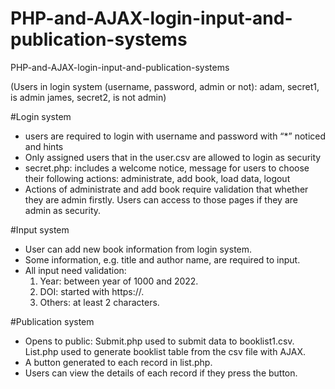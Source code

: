 # PHP-and-AJAX-login-input-and-publication-systems
PHP-and-AJAX-login-input-and-publication-systems

(Users in login system (username, password, admin or not):
adam, secret1, is admin
james, secret2, is not admin)

#Login system
- users are required to login with username and password with “*” noticed and hints
- Only assigned users that in the user.csv are allowed to login as security
- secret.php: includes a welcome notice, message for users to choose their following actions: administrate, add book, load data, logout
-  Actions of administrate and add book require validation that whether they are admin firstly. Users can access to those pages if they are admin as security.

#Input system
- User can add new book information from login system.
- Some information, e.g. title and author name, are required to input. 
- All input need validation:
  1. Year: between year of 1000 and 2022.
  2. DOI: started with https://.
  3. Others: at least 2 characters.

#Publication system 
- Opens to public: Submit.php used to submit data to booklist1.csv. List.php used to generate booklist table from the csv file with AJAX.
- A button generated to each record in list.php.
- Users can view the details of each record if they press the button.
